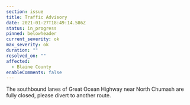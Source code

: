 ```yaml
---
section: issue
title: Traffic Advisory
date: 2021-01-27T18:49:14.586Z
status: in_progress
pinned: belowheader
current_severity: ok
max_severity: ok
duration: ""
resolved_on: ""
affected:
  - Blaine County
enableComments: false
---
```

The southbound lanes of Great Ocean Highway near North Chumash are fully closed, please divert to another route.
